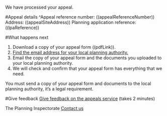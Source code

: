 We have processed your appeal.

#Appeal details
^Appeal reference number: ((appealReferenceNumber))
Address: ((appealSiteAddress))
Planning application reference: ((lpaReference))

#What happens next

1. Download a copy of your appeal form ((pdfLink)).
2. [Find the email address for your local planning authority.](https://www.gov.uk/government/publications/sending-a-copy-of-the-appeal-form-to-the-council/sending-a-copy-to-the-council)
3. Email the copy of your appeal form and the documents you uploaded to your local planning authority.
4. We will check and confirm that your appeal form has everything that we need.

You must send a copy of your appeal form and documents to the local planning authority, it’s a legal requirement.

#Give feedback
[Give feedback on the appeals service](((feedbackUrl))) (takes 2 minutes)

The Planning Inspectorate
[Contact us](((contactForm)))
